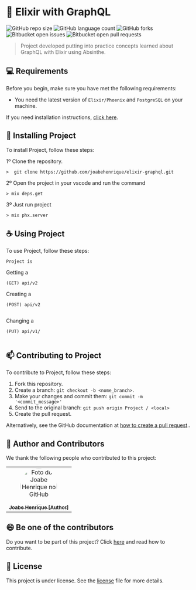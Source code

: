 # 🚀 Elixir with GraphQL

![GitHub repo size](https://img.shields.io/github/repo-size/joabehenrique/elixir-graphql?style=flat)
![GitHub language count](https://img.shields.io/github/languages/count/joabehenrique/elixir-graphql?style=flat)
![GitHub forks](https://img.shields.io/github/forks/joabehenrique/elixir-graphql?style=flat)
![Bitbucket open issues](https://img.shields.io/bitbucket/issues/joabehenrique/elixir-graphql?style=flat)
![Bitbucket open pull requests](https://img.shields.io/bitbucket/pr-raw/joabehenrique/elixir-graphql?style=flat)

> Project developed putting into practice concepts learned about GraphQL with Elixir using Absinthe.

## 💻 Requirements

Before you begin, make sure you have met the following requirements:

- You need the latest version of `Elixir/Phoenix` and `PostgreSQL` on your machine.

If you need installation instructions, [click here](https://hexdocs.pm/phoenix/installation.html).

## 🚀 Installing Project

To install Project, follow these steps:

1º Clone the repository.

```
>  git clone https://github.com/joabehenrique/elixir-graphql.git
```

2º Open the project in your vscode and run the command

```
> mix deps.get
```

3º Just run project

```
> mix phx.server
```

## ☕ Using Project

To use Project, follow these steps:

```
Project is 
```

Getting a 

```
(GET) api/v2
```

Creating a 

```
(POST) api/v2


```

Changing a 

```
(PUT) api/v1/


```

## 📫 Contributing to Project

To contribute to Project, follow these steps:

1. Fork this repository.
2. Create a branch: `git checkout -b <nome_branch>`.
3. Make your changes and commit them: `git commit -m '<commit_message>'`
4. Send to the original branch: `git push origin Project / <local>`
5. Create the pull request.

Alternatively, see the GitHub documentation at [how to create a pull request](https://help.github.com/en/github/collaborating-with-issues-and-pull-requests/creating-a-pull-request)..

## 🤝 Author and Contributors

We thank the following people who contributed to this project:

<table>
  <tr>
    <td align="center">
      <a href="https://github.com/joabehenrique">
        <img src="https://avatars3.githubusercontent.com/u/64988299" width="100px" style="border-radius: 90px" alt="Foto do Joabe Henrique no GitHub"/><br>
        <sub>
          <b>Joabe Henrique [Author]</b>
        </sub>
      </a>
    </td>
  </tr>
</table>

## 😄 Be one of the contributors<br>

Do you want to be part of this project? Click [here](https://github.com/joabehenrique/elixir-graphql/blob/master/CONTRIBUTING.md) and read how to contribute.

## 📝 License

This project is under license. See the [license](https://github.com/joabehenrique/elixir-graphql/blob/master/LICENSE.md) file for more details.
